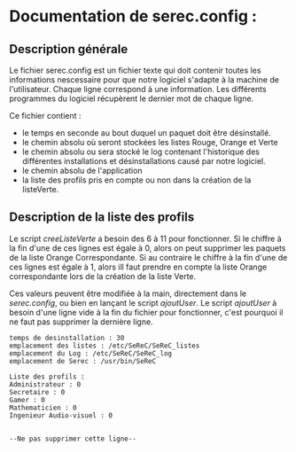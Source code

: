 # Documentation de serec.config :

## Description générale
Le fichier serec.config est un fichier texte qui doit contenir toutes les informations nescessaire pour que notre logiciel s'adapte à la machine de l'utilisateur.
Chaque ligne correspond à une information. Les différents programmes du logiciel récupèrent le dernier mot de chaque ligne.

Ce fichier contient :
- le temps en seconde au bout duquel un paquet doit être désinstallé.
- le chemin absolu où seront stockées les listes Rouge, Orange et Verte
- le chemin absolu ou sera stocké le log contenant l'historique des différentes installations et désinstallations causé par notre logiciel.
- le chemin absolu de l'application
- la liste des profils pris en compte ou non dans la création de la listeVerte.

## Description de la liste des profils
Le script _creeListeVerte_ a besoin des 6 à 11 pour fonctionner.
Si le chiffre à la fin d'une de ces lignes est égale à 0, alors on peut supprimer les paquets de la liste Orange Correspondante.
Si au contraire le chiffre à la fin d'une de ces lignes est égale à 1, alors ill faut prendre en compte la liste Orange correspondante lors de la création de la liste Verte.

Ces valeurs peuvent être modifiée à la main, directement dans le _serec.config_, ou bien en lançant le script _ajoutUser_.
Le script _ajoutUser_ à besoin d'une ligne vide à la fin du fichier pour fonctionner, c'est pourquoi il ne faut pas supprimer la dernière ligne.

```
temps de desinstallation : 30
emplacement des listes : /etc/SeReC/SeReC_listes
emplacement du Log : /etc/SeReC/SeReC_log
emplacement de Serec : /usr/bin/SeReC

Liste des profils :
Administrateur : 0
Secretaire : 0
Gamer : 0
Mathematicien : 0
Ingenieur Audio-visuel : 0


--Ne pas supprimer cette ligne--
```
